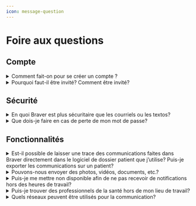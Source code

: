 ```yaml
---
icon: message-question
---
```


# Foire aux questions

## Compte

<details>

<summary>Comment fait-on pour se créer un compte ?</summary>

Si vous êtes professionnels de la santé, vous pouvez télécharger l’application directement dans les magasins d’application (App store ou Play store) et procéder à la création de votre profil. Vous devrez par la suite être validé par l’équipe de Braver, soit en fournissant votre numéro de pratique ainsi qu’une preuve d’identité.

Après avoir été validé, vous pourrez utiliser la version de base gratuite de Braver pour collaborer en toute sécurité! Pour remplir sa mission de permettre aux professionnels de la santé de faire un pas vers le changement, il est primordial pour Braver que le réseau soit inclusif.

</details>

<details>

<summary>Pourquoi faut-il être invité? Comment être invité?</summary>

Braver est un réseau de professionnels de la santé vérifiés. Ainsi, pour être admissible au réseau, vous devez être invité par un professionnel déjà validé sur le réseau qui pourra vous valider à votre tour.&#x20;

Si vous ne connaissez personne sur le réseau qui peut vous inviter, Braver peut procéder à un processus de validation et de vérification manuel.

</details>

## Sécurité

<details>

<summary>En quoi Braver est plus sécuritaire que les courriels ou les textos?</summary>

Braver est une messagerie cryptée de bout en bout, ce qui signifie que chacun des messages que vous envoyez ne peut être déchiffré que par vous et vos interlocuteurs. Les courriels quant à eux ne peuvent pas atteindre le même niveau de sécurité. Même si vous protégez au maximum votre système de gestion de courriels, vous ne pouvez garantir que vos interlocuteurs en ont fait autant. De plus, les courriels peuvent toujours être transférés à des parties non autorisées, et ce, sans laisser de traces.

La cybersécurité de Braver a aussi fait l’objet d’un processus d’audit par le Ministère de la santé et des services sociaux ce qui lui a permis d’obtenir la certification TGV. Pour en apprendre plus sur ce processus de certification, [c'est par ici](http://ti.msss.gouv.qc.ca/Familles-de-services/Bureau-de-certification-et-d-homologation/Certification.aspx)!

</details>

<details>

<summary>Que dois-je faire en cas de perte de mon mot de passe?</summary>

Utilisez notre [guide pour réinitialiser votre mot de passe](https://support.braver.net/guides/for-healthcare-workers/securite/reinitialiser-son-mot-de-passe)!

</details>

## Fonctionnalités

<details>

<summary>Est-il possible de laisser une trace des communications faites dans Braver directement dans le logiciel de dossier patient que j’utilise? Puis-je exporter les communications sur un patient?</summary>

Braver protège les données échangées, mais ne veut pas les garder en otage! Nous collaborons avec différents partenaires de dossiers informatisés pour s’intégrer à eux et vous offrir l’expérience de communication la plus agréable possible.&#x20;

[Écrivez-nous pour en savoir plus!](mailto:bonjour@braver.health)

En attendant, vous pouvez facilement [exporter le contenu des collaborations en PDF](https://support.braver.net/guides/for-healthcare-workers/discussion-threads/fermer-et-exporter-en-pdf-un-fil-de-discussion) et les joindre directement à votre logiciel de tenue de dossiers pour faciliter votre suivi médico-légal.

</details>

<details>

<summary>Pouvons-nous envoyer des photos, vidéos, documents, etc.?</summary>

Dans la version gratuite de Braver, il vous est permis de partager des photos, des documents et des [messages audios retranscrits](https://support.braver.net/guides/for-healthcare-workers/discussion-threads/ajouter-un-message-vocal-a-une-discussion).&#x20;

La fonctionnalité du partage et de l'[édition de vidéo](https://support.braver.net/guides/for-healthcare-workers/discussion-threads/editer-une-photo-ou-une-video) est une fonctionnalité avancée, tout comme l'[édition de photos](https://support.braver.net/guides/for-healthcare-workers/discussion-threads/editer-une-photo-ou-une-video).

[Contactez-nous si cela fait partie de vos besoins!](https://braverhealth.typeform.com/to/D8CEMzqZ)

</details>

<details>

<summary>Puis-je me mettre non disponible afin de ne pas recevoir de notifications hors des heures de travail?</summary>

Oui, Braver désire protéger l’équilibre entre votre vie professionnelle et votre vie personnelle.&#x20;

Vous pouvez [configurer vos heures de travail](https://support.braver.net/guides/for-healthcare-workers/gestion-des-notifications/regler-son-horaire-de-disponibilites) pour ne recevoir les notifications que lorsque vous travaillez.&#x20;

Si vous vous absentez, vous pouvez utiliser [la fonctionnalité « Période d'indisponibilité »](https://support.braver.net/guides/for-healthcare-workers/gestion-des-notifications/regler-sa-periode-dindisponibilite) qui indique clairement votre absence ainsi que votre date de retour à vos collaborateurs.

</details>

<details>

<summary>Puis-je trouver des professionnels de la santé hors de mon lieu de travail?</summary>

Braver vous permet de créer votre propre réseau de collaborateurs, mais vous pouvez aussi trouver n’importe quel professionnel présent sur le réseau Braver et qui désire être visible.&#x20;

Vous pouvez également rechercher par lieu de travail si cela vous est utile; un lieu de travail regroupe tous les membres d'une organisation de santé, accessibles en un seul clic!

</details>

<details>

<summary>Quels réseaux peuvent être utilisés pour la communication?</summary>

Braver fonctionne bien lorsque vous êtes connecté à un réseau wifi, le réseau Internet cellulaire (3G, LTE, 5G), mais pas les réseaux de téléphonie et Bluetooth.&#x20;

Dans ces situations, ce que vous partagez sera stocké temporairement et envoyé lorsque vous serez à nouveau connecté sur l’un des réseaux supportés.

</details>
